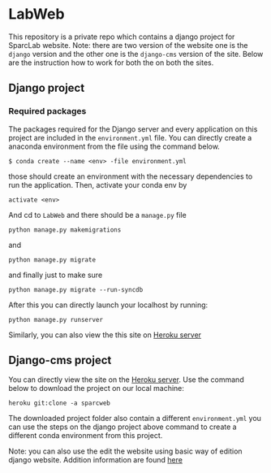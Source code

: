 # LabWeb
This repository is a private repo which contains a django project for SparcLab website. Note: there are two version of the website one is the `django` version and the other one is the `django-cms` version of the site.
Below are the instruction how to work for both the on both the sites. 

## Django project
### Required packages
The packages required for the Django server and every application on this project are included in the `environment.yml` file. You can directly create a anaconda environment from the file using the command below.

```
$ conda create --name <env> -file environment.yml
```

those should create an environment with the necessary dependencies to run the application. Then, activate your conda env by

```
activate <env>
```

And cd to `LabWeb` and there should be a `manage.py` file

```
python manage.py makemigrations
```

and

```
python manage.py migrate
```

and finally just to make sure

``` 
python manage.py migrate --run-syncdb
```

After this you can directly launch your localhost by running:

``` 
python manage.py runserver
```

Similarly, you can also view the this site on [Heroku server](https://sparchbcsim.herokuapp.com/)

## Django-cms project
You can directly view the site on the [Heroku server](https://sparchbcsim.herokuapp.com/). Use the command below to download the project on our local machine:
``` 
heroku git:clone -a sparcweb
```
The downloaded project folder also contain a different `environment.yml` you can use the steps on the django project above command to create a different conda environment from this project.

Note: you can also use the edit the website using basic way of edition django website. Addition information are found [here](Documentation/Report%20SparcLab.pdf) 
